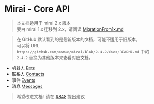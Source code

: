 # Mirai - Core API

> 本文档适用于 mirai 2.x 版本  
> 要由 mirai 1.x 迁移到 2.x，请阅读 [MigrationFrom1x.md](MigrationFrom1x.md)

> 在 GitHub 默认看到的是最新版本的文档，可能不适用于旧版本。  
> 可以将 URL `https://github.com/mamoe/mirai/blob/2.4.2/docs/README.md` 中的 `2.4.2` 替换为其他版本来查看对应文档。

- 机器人 [Bots](Bots.md)
- 联系人 [Contacts](Contacts.md)
- 事件  [Events](Events.md)
- 消息  [Messages](Messages.md)

> 希望改进文档? 请在 [#848](https://github.com/mamoe/mirai/discussions/848) 提出建议
